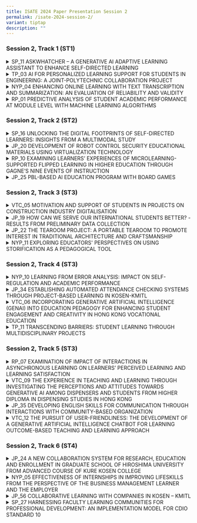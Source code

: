 ```yaml
---
title: ISATE 2024 Paper Presentation Session 2
permalink: /isate-2024-session-2/
variant: tiptap
description: ""
---
```

<h3>Session 2, Track 1 (ST1)</h3>
<div data-type="detailGroup" class="isomer-accordion isomer-accordion-white">
<details class="isomer-details">
<summary>SP_11 ASKWHATCHER – A GENERATIVE AI ADAPTIVE LEARNING ASSISTANT TO ENHANCE
SELF-DIRECTED LEARNING</summary>
<div data-type="detailsContent" class="isomer-details-content">
<p>Jasmine Tan (LSC)<sup>*,a</sup>, Adeline Koh (CLS)<sup>b</sup>, Janny
Chan (SOC)<sup>c</sup>, Joe Yang (EEE)<sup>d</sup>, Mark Wan (EEE)<sup>d</sup>
</p>
<p><sup>a</sup>School of Life Skills &amp; Communication (LSC), Singapore
Polytechnic, Singapore</p>
<p><sup>b</sup>School of Chemical &amp; Life Sciences (CLS), Singapore Polytechnic,
Singapore</p>
<p><sup>c</sup>School of Computing (SOC), Singapore Polytechnic, Singapore</p>
<p><sup>d</sup>School of Electrical &amp; Electronic Engineering (EEE), Singapore
Polytechnic, Singapore</p>
<p><sup>*</sup><a href="mailto:Jasmine_TAN@sp.edu.sg" rel="noopener noreferrer nofollow" target="_blank">Jasmine_TAN@sp.edu.sg</a>
</p>
<p>Abstract</p>
<p>Generative artificial intelligence (Gen AI) has emerged as a transformative
tool in education, offering novel opportunities to enhance students' self-directed
learning (SDL). This paper examines the integration of Gen AI with exit
polls to bolster SDL through the AskWhatCher application, which encompasses
the AskCher 3-2-1 exit poll and the AskWhat chatbot. The efficacy of the
application was assessed through pre- and post-usage surveys based on the
Motivated Strategies for Learning Questionnaire (MSLQ) scales, complemented
by insights from focus group discussions (FGDs).</p>
<p>A functional prototype, leveraging GPT-3.5-Turbo and trained on module-specific
content within a secure ecosystem, effectively mitigates challenges such
as hallucination and privacy concerns. This application enables students
to generate their own questions and utilize exit polls for reflective learning
at the conclusion of lessons.</p>
<p>By integrating quantitative data from the MSLQ surveys with qualitative
insights from FGDs, this study provides a comprehensive analysis of how
AskWhatCher supports SDL, in alignment with Singapore Polytechnic’s (SP)
SDL model. The observed positive trends in key SDL areas suggest that,
with continued use and further refinements, the app has the potential to
significantly enhance students' SDL capabilities.</p>
<p></p>
</div>
</details>
<details class="isomer-details">
<summary>TP_03 AI FOR PERSONALIZED LEARNING SUPPORT FOR STUDENTS IN ENGINEERING:
A JOINT-POLYTECHNIC COLLABORATION PROJECT</summary>
<div data-type="detailsContent" class="isomer-details-content">
<p>Kannurao Sudha<sup>a</sup>, Kwan Eng Eng<sup>a</sup>, Calaiselvy<sup>a</sup>,
Soon Hock Wei<sup>b</sup>
</p>
<p>, Udayakumar. T<sup>c</sup>, Shanbhag Narayan<sup>c</sup>
</p>
<p><sup>a</sup>School of Engineering, Temasek Polytechnic, Singapore</p>
<p><sup>b</sup>School of Engineering, Ngee Ann Polytechnic, Singapore</p>
<p><sup>c</sup>School of Engineering, Republic Polytechnic, Singapore</p>
<p><a href="mailto:sudhak@tp.edu.sg" rel="noopener noreferrer nofollow" target="_blank">sudhak@tp.edu.sg</a>
</p>
<p>Abstract</p>
<p>When students encounter difficulty in comprehending certain concept, they
might need prompt help and support from their tutors. But tutors are not
available round the clock to clarify their doubts. In this project, we
explore the use of Artificial Intelligence (AI) based chatbot named as
AskCher, for providing personalized learning support to the students when
they need the most. AskCher was developed using Google Dialogflow, a Natural
Language Processing (NLP) module that translates students’ queries during
conversations to structured data and returns appropriate responses. AskCher,
the chatbot aims at supporting students’ learning processes while providing
real-time 24/7 assistance to the students. Students could access the chatbot
from their laptop or handphone by clicking an URL, whereby the dialog window
would pop up. In collaboration with School of Informatics and Information
Technology (IIT) in Temasek Polytechnic, Singapore, AskCher chatbot was
developed by School of Engineering (ENG) and deployed to 1000+ students
from three participating polytechnics in Singapore. Leveraging on a single
chatbot across institutions for the common modules contributes to collaboration
and benchmarking. Effectiveness of the chatbot in supporting students learning
needs is studied by analyzing the dashboard visualizations and from the
student feedback and surveys. This paper shares the findings of this project
on students’ attitude towards the chatbot, and how it helps them in the
mastery of skills towards strengthening their competencies in the engineering
domain, and in acquiring lifelong learning skills. By analyzing the contents
of the student-chatbot interactions, staff can gain further insights to
improve the subsequent versions of the chatbot to be used as another channel
for supporting students through technology.</p>
<p></p>
</div>
</details>
<details class="isomer-details">
<summary>NYP_04 ENHANCING ONLINE LEARNING WITH TEXT TRANSCRIPTION AND SUMMARIZATION:
AN EVALUATION OF RELIABILITY AND VALIDITY</summary>
<div data-type="detailsContent" class="isomer-details-content">
<p>KOH Noi Sian</p>
<p>School of Information Technology, Nanyang Polytechnic, Singapore</p>
<p><a href="mailto:Koh_Noi_Sian@nyp.edu.sg" rel="noopener noreferrer nofollow" target="_blank">Koh_Noi_Sian@nyp.edu.sg</a>
</p>
<p>Abstract</p>
<p>In recent years, the landscape of education has undergone a transformative
shift, predominantly driven by technological advancements. Traditional
lectures have given way to online learning content, delivered through recorded
or curated videos. While this transition has opened new opportunities for
flexible learning, it has also introduced challenges related to content
accessibility, comprehension and efficient revision. This study explores
the significance of text transcriptions for online lecture videos and the
utility of text summarization in enhancing the learning experience. Text
transcriptions serve as a valuable resource, bridging the gap between auditory
and visual learning and catering to diverse learning preferences. They
are particularly beneficial for students who require additional support
or those who prefer reading over watching videos. Text summarization goes
a step further by condensing the lengthy content of lecture videos into
concise and comprehensible summaries. These summaries not only save time
but also provide a quick and effective means for learners to grasp the
key concepts covered in the videos. They serve as invaluable tools for
revision, enabling users to recap and reinforce their understanding of
the subject matter. One of the aspects of our study is the evaluation of
the reliability and validity of existing text transcription tools, with
a specific focus on speakers with Asian accents. Accurate transcription
is vital for ensuring that the textual representation of spoken content
is faithful to the original. We assess the effectiveness of these tools
in accurately transcribing lectures delivered by speakers with diverse
linguistic backgrounds, thereby addressing potential biases in transcription
accuracy.</p>
<p>Furthermore, we evaluate the validity and reliability of text summarization
services or tools available in the market. This assessment aims to provide
insights into the quality of summarization algorithms and their ability
to distil essential information from diverse lecture content. In conclusion,
this study highlights the importance of text transcriptions and summaries
in the context of online learning, with a particular emphasis on accommodating
diverse linguistic backgrounds. Our findings will contribute to the improvement
of online education resources and the development of more inclusive and
effective learning experiences.</p>
<p></p>
</div>
</details>
<details class="isomer-details">
<summary>RP_01 PREDICTIVE ANALYSIS OF STUDENT ACADEMIC PERFORMANCE AT MODULE LEVEL
WITH MACHINE LEARNING ALGORITHMS</summary>
<div data-type="detailsContent" class="isomer-details-content">
<p>S. Chua<sup>*,a</sup> and M. Gujral<sup>b</sup>
</p>
<p><sup>a</sup>Republic Polytechnic/School of Engineering, Singapore</p>
<p><sup>b</sup>Republic Polytechnic/Centre for Educational Development, Singapore</p>
<p>*<a href="mailto:samuel_chua@rp.edu.sg" rel="noopener noreferrer nofollow" target="_blank">samuel_chua@rp.edu.sg</a>
</p>
<p>Abstract</p>
<p>This study aims to explore the use of machine learning (ML) algorithms
to predict students at risk of failing Pre-Employment Training (PET) modules.
It also seeks to identify the key factors that correlate strongly with
students’ academic performance.</p>
<p>Students' data from the Academic Year (AY) 2021 Semester 1, which included
academic performance-related data in four graded modules across two diplomas
within the School of Engineering (SEG), in a polytechnic in Singapore was
used in the analysis. Non-academic performance-related factors, such as
students' admission qualifications and demographic data, were also incorporated
into the analysis and prediction model.</p>
<p>Exploratory data analysis (EDA) was first carried out to identify highly
correlated variables with the final module mark. It was found the cumulative
Continuous Assessment (CA) mark, Mid-Semester Assessment (MSA) mark, normalised
pre-poly result, family member count, and normalised posted choice number
were all strongly correlated with the final module mark. These variables
were used as predictors in the prediction model.</p>
<p>Three machine learning algorithms were then explored in building the prediction
models: GPBoost, Mixed Effects Random Forests (MERF), and Artificial Neural
Network (ANN). ANN performed significantly worse than GPBoost and MERF
- GPBoost and MERF were comparable in the early prediction points before
the MSA. After MSA, GPBoost performed better in all metrics, with an R-squared
close to 70% and a recall score close to 60%. The GPBoost prediction model
provides educators with a tool that allows at-risk students to be identified
early in the semester such that timely intervention can be administered.
In addition, there is a fairly strong correlation between the first CA
mark (CA1) and the final module mark for many modules. Hence, CA1 marks
can serve as an early alert to educators to indicate that a student requires
more support.</p>
</div>
</details>
</div>
<p></p>
<h3>Session 2, Track 2 (ST2)</h3>
<div data-type="detailGroup" class="isomer-accordion isomer-accordion-white">
<details class="isomer-details">
<summary>SP_16 UNLOCKING THE DIGITAL FOOTPRINTS OF SELF-DIRECTED LEARNERS: INSIGHTS
FROM A MULTIMODAL STUDY</summary>
<div data-type="detailsContent" class="isomer-details-content">
<p>Tan Boon Yuen</p>
<p>Singapore Polytechnic/ School of Computing, Singapore</p>
<p><a href="mailto:tan_boon_yuen@sp.edu.sg" rel="noopener noreferrer nofollow" target="_blank">tan_boon_yuen@sp.edu.sg</a>
</p>
<p>Abstract</p>
<p>In Singapore Polytechnic (SP), students are expected to grow as Self-Directed
Learners as they learn using asynchronous content on Learning Management
System (LMS). There were previous observations and feedback from lecturers
and students that reading or video materials for asynchronous content were
not sufficient for student engagement and learning. Students showed the
lack of understanding from the asynchronous content when coming for the
physical class. Online learning activities such as discussion forums, assignments
or quizzes, are needed to engage students to a deeper thinking level for
better understanding and learning. This study investigates the benefits
of online activities such as discussion forums on self-directed learning
(SDL), the influence of self-directedness components on student behaviour
in online activities, and the indicators of student behaviour in online
activities that correlate with learning outcomes in the School of Computing
(SOC).</p>
<p></p>
</div>
</details>
<details class="isomer-details">
<summary>JP_20 DEVELOPMENT OF ROBOT CONTROL SECURITY EDUCATIONAL MATERIALS USING
VIRTUALIZATION TECHNOLOGY</summary>
<div data-type="detailsContent" class="isomer-details-content">
<p>Kyosuke Kawai<sup>*,a</sup>, Satoru Yamada<sup>b</sup>, Tomoharu Kaeriyama<sup>c</sup> and
Yuki Yamaguchi<sup>a</sup>
</p>
<p><sup>a</sup>National Institute of Technology Ishikawa College/Electronic
and Mechanical Engineering, Kanazawa, Ishikawa, Japan</p>
<p><sup>b</sup>National Institute of Technology Ishikawa College/Electrical
Engineering, Kanazawa, Ishikawa, Japan</p>
<p><sup>c</sup>National Institute of Technology Kisarazu College/Mechanical
Engineering, Kisarazu, Chiba, Japan</p>
<p><sup>*</sup><a href="mailto:satoru@ishikawa-nct.ac.jp" rel="noopener noreferrer nofollow" target="_blank">satoru@ishikawa-nct.ac.jp</a>
</p>
<p>Abstract</p>
<p>In recent years, everything used in our general lives has been connected
to the Internet, increasing convenience, and making us more and more efficient.
This growth will become increasingly rapid and integrated into the life
of the city we pass. However, very few of us are operating with awareness
of the security issues that are hidden behind the convenient aspects. As
more things are connected to the Internet and more things are linked to
the Internet in the future, attacks targeting their vulnerabilities will
increase and bring negative aspects to our lives.</p>
<p>Even though a large number of people who engage in security are needed,
there is a large shortage of them worldwide. To overcome such a situation,
this study aims to create educational materials on security using robot
control as an example. Since the robotics market has been expanding significantly
in recent years and is expected to grow even more in the future, we thought
that students and engineers outside the information security field, as
well as junior high and high school students without specialized knowledge,
would be easily interested in this field. We then aim to make them aware
of this current situation and acquire new security personnel.</p>
<p>In this study, the robot control environment was built with “TurtleBot3
Burger”, a robot controllable by ROS (Robot Operating System). We have
successfully launched a man-in-the-middle attack on this environment from
a virtual machine that is assumed to be a third party and captured the
contents of the communication. Although the captured contents should be
encrypted, as shown in this study, a third party can easily steal them.</p>
<p>Taking this sequence of events as an example, this paper describes the
process of creating educational materials that will lead to the acquisition
of new human resources, as well as future issues to be addressed.</p>
<p></p>
</div>
</details>
<details class="isomer-details">
<summary>RP_10 EXAMINING LEARNERS’ EXPERIENCES OF MICROLEARNING-SUPPORTED FLIPPED
LEARNING IN HIGHER EDUCATION THROUGH GAGNE’S NINE EVENTS OF INSTRUCTION</summary>
<div data-type="detailsContent" class="isomer-details-content">
<p>U. Maniar<sup>*,a</sup> and J. Periasamy <sup>b</sup>
</p>
<p><sup>a</sup>Republic Polytechnic/Centre of Educational Development, Senior
Lecturer, Singapore</p>
<p><sup>b</sup>Republic Polytechnic/School of Engineering, Senior Lecturer,
Singapore</p>
<p><sup>*</sup><a href="mailto:urvi_maniar@rp.edu.sg" rel="noopener noreferrer nofollow" target="_blank">urvi_maniar@rp.edu.sg</a>
</p>
<p>Abstract</p>
<p>Microlearning is perceived as a method of instruction which provides bite-sized
chunks of content that can be learned in short time spans and at any place.
Flipped learning affords active engagement with learning materials before
class to allow subsequent deeper discussions, and application of knowledge.
Microlearning integrated with flipped learning thus provides a rich basis
for personalised learning against the background of typical problem-based
learning or learner-centric classrooms. This study examines how learners
experience microlearning-supported flipped learning in the context of learner-centric
settings and provides valuable insights into how well-designed microlearning
packages aligned to Gagne’s (1985) nine events of instruction can achieve
the goals of flipped learning. Pre-readings were created using online SCORM
and Kahoot microlearning packages for non-technical and technical modules
respectively, which engaged learners prior to face-to-face lessons. In
the design of the microlearning packages learners’ attention was captured
using quotes and recap quizzes to activate prior knowledge, learners were
guided in their exploration of concepts using short three-minute videos,
real-life examples, PowerPoint slides, Padlet and Discussion Forum. Learning
was consolidated using self-check questions and quizzes with real-time
feedback. A total of 32 learners from a polytechnic in Singapore participated
in the study where qualitative data was gathered through six focus group
discussions and analysed using deductive thematic methods. Findings indicate
that the learners experienced all of Gagne’s (1985) nine events of instruction
whilst engaging with the microlearning packages. The main elements of flipped
learning are depicted in the themes comprising preparatory engagement and
guided exploration, which were covered by microlearning packages and followed
by in-class collaboration and applications. The guided exploration features
were most prominently experienced by learners, and this was followed by
their preparatory engagement, thereby evidencing the assertion that creatively
designed pre-reading microlearning packages prepares the learners for the
forthcoming lessons.</p>
<p></p>
</div>
</details>
<details class="isomer-details">
<summary>JP_25 PBL-BASED AI EDUCATION PROGRAM WITH BOARD GAMES</summary>
<div data-type="detailsContent" class="isomer-details-content">
<p>Shota Hayashi<sup>a</sup>, Junki Tomatsu<sup>a</sup> and Koji Tajima<sup>*,b</sup>
</p>
<p><sup>a</sup>NIT(KOSEN), Gifu College, Gifu, Japan</p>
<p><sup>b</sup>Dept of Electrical Engineering and Information Engineering,
NIT, Gifu College, Gifu, Japan</p>
<p><sup>*</sup><a href="mailto:ktajima@gifu-nct.ac.jp" rel="noopener noreferrer nofollow" target="_blank">ktajima@gifu-nct.ac.jp</a>
</p>
<p>Abstract</p>
<p>The Department of Electrical and Computer Engineering of NIT Gifu College
has been conducting Problem-based learning (PBL) classes for students to
develop game AI since 2012. This paper describes the summary of this PBL
class and the contents of the development in the academic year 2023 from
the viewpoints of faculty members and students. This class is for fifth-grade
KOSEN students, and the task is to develop AI for computer games. The games
are mostly different each year, but we select either original games or
existing analog games. Students develop a client program that communicates
with a server program developed by the faculty members. This class begins
in April and the competition are held twice, once in June and once in September. </p>
<p>The subject of the 2023 experiment was the card game En Garde by Reiner
Knizia. Students played the game first and created several static algorithms
based on their experience. After that, they tested these algorithms against
each other and created an AI based on its probability. In this paper, we
summarize the features of the AI created by the students, the results of
playing against each AIs, and the analysis of the AI.</p>
<p></p>
</div>
</details>
</div>
<p></p>
<h3>Session 2, Track 3 (ST3)</h3>
<div data-type="detailGroup" class="isomer-accordion isomer-accordion-white">
<details class="isomer-details">
<summary>VTC_05 MOTIVATION AND SUPPORT OF STUDENTS IN PROJECTS ON CONSTRUCTION
INDUSTRY DIGITALISATION</summary>
<div data-type="detailsContent" class="isomer-details-content">
<p>Dr Augustus Yuen Fai LEE, FICE</p>
<p>Engineering Discipline, Hong Kong Institute of Vocational Education, Hong
Kong</p>
<p><a href="mailto:ylee@vtc.edu.hk" rel="noopener noreferrer nofollow" target="_blank">ylee@vtc.edu.hk</a>
</p>
<p>Abstract</p>
<p>In response to “Industry 4.0”, the Government of Hong Kong has launched
“Construction 2.0” since 2018 to reform its construction industry. Innovation
and digitalization are indispensable to driving forward productivity, efficiency,
and enhanced project delivery outcomes. Subsequently, Building Information
Modelling (BIM) is being mandated in all major capital works projects in
the same year. The Construction Industry Council (CIC) BIM Standards also
outline the potential BIM-related systems and integrations in the Construction
Industry such as Geographic Information System (GIS), Digital Work Supervision
System, and Digital Twin.</p>
<p>The Institute of Vocational Education (IVE), in response, has implemented
BIM curriculums in all Higher Diploma (HD) programmes in the construction
programme area and obtained accreditation from CIC. Close monitoring of
final-year students’ academic performance has been carried out from 2018
to 2024. This paper compares batches of Industrial-Based Student Projects
(IBSP) (previously known as final year projects) on the Construction Digitalization
of aforementioned BIM-related systems (a spectrum of digital workflow in
the construction life cycle) against non-digital / traditional topics.</p>
<p>After evaluation, support for software and hardware through the Virtual
Desktop Interface for the massive graphic rendering and data size requirements
in the BIM environment has been provided, with the aim to motivate the
digital learning experience. At the end of this paper, a review is given
on the use of AI avatars for the presentation assessment of IBSP. This
digital reform of presentation enables students with lesser verbal skills
or command of English to deliver projects in a controlled timeframe and
friendly learning environment. A full digitalization of student IBSP is
set up.</p>
<p></p>
</div>
</details>
<details class="isomer-details">
<summary>JP_19 HOW CAN WE SERVE OUR INTERNATIONAL STUDENTS BETTER? -RESULTS FROM
PRELIMINARY DATA COLLECTION</summary>
<div data-type="detailsContent" class="isomer-details-content">
<p>A. Otsu, Ph.D. and S. Hamamoto, Ph.D.</p>
<p>National Institute of Technology (KOSEN), Ibaraki College, Hitachinaka,
Japan</p>
<p><a href="mailto:a-otsu@ibaraki-ct.ac.jp" rel="noopener noreferrer nofollow" target="_blank">a-otsu@ibaraki-ct.ac.jp</a>
</p>
<p>Abstract</p>
<p>Since the mid-1980s, more than 100 international students from 14 countries,
mostly from Asian countries, have studied at National Institute of Technology
(KOSEN), Ibaraki College in Japan (hereinafter referred to as “Ibaraki
KOSEN”). There have been occasional reports on international students on
campus, yet no continuous data collection was found, unlike regular annual
survey for incoming and graduating students including both Japanese and
international students. This paper introduces a feasibility study conducted
by two researchers at Ibaraki KOSEN. Dr. Otsu (hereinafter referred to
as “Otsu”) collected the quantitative data to investigate how international
students’ experience on campus could predict their overall satisfaction.
For the school year 2023-2024, 15 international students out of 23 completed
the survey. Then six of the respondents volunteered for 2-hour individual
interviews with Dr. Hamamoto (hereinafter referred to as “Hamamoto”) .</p>
<p>Descriptive statistics showed that the international students at Ibaraki
KOSEN often engaged in academic activities and participated in cultural
events on campus. They sometimes interacted with people on campus and used
campus facilities. They were satisfied with their academic experience at
school, interpersonal relationships on campus, and their campus services.
They showed overall satisfaction with their campus, and if they could start
over again, they probably would go to Ibaraki KOSEN. To measure international
students’ satisfaction on campus, three major composite variables were
employed; however, since the number of responses was small for this study,
the results of regression analyses were not statistically significant.</p>
<p>Through the interviews, Hamamoto reconstructed the life histories of the
international students, focusing on why they decided to study in Japan
and how they had practiced Japanese language since entering Ibaraki KOSEN.
They appeared to focus on indirect strategies to solve academic problems
caused by their lack of Japanese language proficiency, although there seemed
to be a critical correlation between Japanese language learning and specialized
subject study.</p>
<p>In conclusion, to serve international students better, a continuous data
collection, preferably both quantitative and qualitative, is necessary
to capture their voice. Moreover, KOSEN teachers should collaborate horizontally
for the sake of sharing problems and obstacles our international students
might have encountered on campus.</p>
<p></p>
</div>
</details>
<details class="isomer-details">
<summary>JP_22 THE TEAROOM PROJECT: A PORTABLE TEAROOM TO PROMOTE INTEREST IN TRADITIONAL
ARCHITECTURE AND CRAFTSMANSHIP</summary>
<div data-type="detailsContent" class="isomer-details-content">
<p>A.P. HIGASHINO<sup>*,a</sup>
</p>
<p><sup>a</sup>National Institute of Technology /Architecture Department,
Akashi College, Akashi, Japan</p>
<p><sup>*</sup><a href="mailto:adriana@akashi.ac.jp" rel="noopener noreferrer nofollow" target="_blank">adriana@akashi.ac.jp</a>
</p>
<p>Abstract</p>
<p>The tearoom is a building type that expresses the essence of Japanese
Culture's aesthetic ideals: wabi-sabi. However, most tearooms have restricted
access and are closed to the public. This project started from the idea
that to preserve and keep traditional culture alive, and it is necessary
that young people, especially kids, should have access to those spaces.
This paper describes the process of building a portable assemblable tearoom
and its educational effect on the students who participated in the project
and on the people who experienced space. The educational impact of the
project on the students and the people who participated in the events was
measured through surveys, interviews, and observation. The project had
three phases: 1-learning about the tea ceremony, Japanese traditional Architecture,
and planning the tearoom, 2-manufacturing the tearoom, 3-organizing and
holding events using the tearoom. The students were involved in all different
phases of the project. Various groups of students participated in the project.
5th-year architecture students, and the tearoom project was part of their
graduation research. And a group of students of mixed age from all four
departments. Most of the students from the second group did not know much
about traditional Japanese architecture or tea ceremony, so they started
by learning about it. They visited tearooms and participated in a "chashaku"
(bamboo teaspoon) workshop. First, we explain how students learned about
Japanese tea culture and tea architecture and its impact on the students.
Then, we describe the designing and building process of the tearoom. Later,
we will discuss the events organized by the students and analyze the event
participants' survey results. The survey asked if the participants knew
about tearoom architecture, how they were impressed by the interior space
of the tearoom, what they would like to do inside the tearoom, and if the
experience made them more interested in traditional architecture. The results
were very positive, and most people answered they had never entered a tearoom
before and that this experience instigated their interest in traditional
Japanese architecture.</p>
<p></p>
</div>
</details>
<details class="isomer-details">
<summary>NYP_11 EXPLORING EDUCATORS' PERSPECTIVES ON USING STORIFICATION AS A PEDAGOGICAL
TOOL</summary>
<div data-type="detailsContent" class="isomer-details-content">
<p>Kenneth Tan</p>
<p>Nanyang Polytechnic, School of Design &amp; Media, Singapore</p>
<p><a href="mailto:kenneth_tan@nyp.edu.sg" rel="noopener noreferrer nofollow" target="_blank">kenneth_tan@nyp.edu.sg</a>
</p>
<p>This exploratory case study examines the experiences of three educators
at Nanyang Polytechnic (NYP) from different disciplines who implemented
Storification as a pedagogical tool in their course design and delivery.
Using semi-structured interviews and Interpretative Phenomenological Analysis,
the study investigates educators' perceptions, implementation methods,
and the impact on learner engagement. The findings reveal increased learner
engagement, improved understanding of complex topics, and enhanced creativity.
However, challenges such as time constraints, adapting to different learning
styles, and aligning with assessment criteria were encountered. The study
proposes several recommendations, including developing clear frameworks,
balancing creativity and academic rigor, collaborating with IT staff, engaging
in professional development, and conducting further research. The results
suggest that Storification has the potential to transform traditional teaching
methods and create a more inclusive and effective learning environment.</p>
<p></p>
</div>
</details>
</div>
<p></p>
<p></p>
<h3>Session 2, Track 4 (ST3)</h3>
<div data-type="detailGroup" class="isomer-accordion isomer-accordion-white">
<details class="isomer-details">
<summary>NYP_10 LEARNING FROM ERROR ANALYSIS: IMPACT ON SELF-REGULATION AND ACADEMIC
PERFORMANCE</summary>
<div data-type="detailsContent" class="isomer-details-content">
<p>Lilian Q. H. Huang</p>
<p><sup>a</sup>Nanyang Polytechnic, School of Applied Science, Singapore</p>
<p><sup>*</sup><a href="mailto:lilian_huang@nyp.edu.sg" rel="noopener noreferrer nofollow" target="_blank">lilian_huang@nyp.edu.sg</a>
</p>
<p>Abstract</p>
<p>Within the engineering classroom, the conventional pedagogical approach
often involves modelling - where tutors present correctly worked examples,
followed by learners applying the concepts through rigorous problem-solving
exercises. Based on the author’s teaching experience, a prevalent trend
among learners is their strong familiarity with a specific problem-solving
method, but often face challenges when confronted with questions that deviate
from the typical format. The error analysis approach requires learners
to identify, explain and correct conceptual errors using erroneous examples
presented by the tutor. Similar error analysis approaches were used in
the teaching of mathematics and programming; and there were improvements
in learners’ learning effectiveness (McLaren et al., 2015; Beege et al.,
2021). However, limited research involving error analysis approaches has
been conducted for engineering modules. This study aims to add to the pool
of knowledge by investigating learners’ self-regulation and academic performance
through an error analysis approach in a chemical engineering module (“Reactor
Systems”). A total of 42 learners from the Diploma in Chemical &amp; Pharmaceutical
Technology participated in this study, where a mixed-method design was
used. This diploma program prepares students for careers within the chemical
engineering industry. An equivalent time series research design was used
since it determines if a pattern is developed over time. The aim of this
research required an observation of the demonstration of self-regulation
from the learners over a period of time. The treatment (error analysis)
was administered three times, with a washout period in between each treatment.
A post-test was conducted after each treatment. In the washout periods,
the treatment was removed, and the conventional approach was employed.
At the end of the study, a survey was conducted using items adopted from
the Motivation Strategies for Learning Questionnaire to measure learners’
self-regulation. Learners' post-test and survey results were used to determine
the impact of the error analysis approach on their self-regulation and
academic performance. It was found that the post-test scores improved significantly
from 28% (post-test 1) to 70% (post-test 3). This is attributed to their
acquaintance with the error analysis approach. The survey results indicated
that learners identified strongly with three of the domains (task value,
control of learning belief and metacognitive self-regulation) found in
the survey instrument. This is supported by learners’ feedback that although
grasping the skill to perform error analysis proves challenging initially,
they persevere in mastering it due to their appreciation for the skill.</p>
<p></p>
</div>
</details>
<details class="isomer-details">
<summary>JP_34 ESTABLISHING AUTOMATED ATTENDANCE CHECKING SYSTEMS THROUGH PROJECT-BASED
LEARNING IN KOSEN-KMITL</summary>
<div data-type="detailsContent" class="isomer-details-content">
<p>Saung Hnin Pwint Oo <sup>1,a</sup>, Thanyawarat Pawasopon<sup>*,a</sup>,
Pirapat Tangsuknirundorn<sup>a</sup>, Tanapon Keatsamarn<sup>a</sup>, Krittanik
Srithanasarn<sup>a</sup>, Su Wai Myo<sup>a</sup>, Shashi Shah<sup>a</sup>,
Hideyuki Kobayashi<sup>a</sup>, Mio Kobayashi<sup>a</sup> and Yuki Yoshikawa<sup>a</sup>
</p>
<p><sup>a</sup>Computer Engineering Department, KOSEN-KMITL, Bangkok, Thailand</p>
<p><a href="mailto:1saunghninpwint.oo@kmtil.ac.th" rel="noopener noreferrer nofollow" target="_blank">1saunghninpwint.oo@kmtil.ac.th</a>, <sup>*</sup>
<a href="mailto:thanyawarat.pa@kmitl.ac.th" rel="noopener noreferrer nofollow" target="_blank">thanyawarat.pa@kmitl.ac.th</a>
</p>
<p>Abstract</p>
<p>Project-based learning (PBL) is effective in developing important skills
in students, such as thinking, Problem-solving, collaboration, and communication
skills, which will be valuable in their future work. PBL also motivates
students to learn. As they tackle real problems, they develop a deeper
understanding of what it means to learn and a self-directed learning attitude.</p>
<p>At KOSEN-KMITL, PBL is a feature of education and is adopted in the third
and fourth years. In the third year, for a given problem, students experience
solving the problem with the thinking skills they have learned before (Problem-base)
and managing a project as a group work (Project-base). In addition, students
create prototypes and evaluate them based on specifications. In the following
fourth year, for real problems from companies or local communities, students
try to solve them while communicating with stakeholders. At KOSEN-KMITL,
the PBLs are linked to internship, followed by graduation research, and
the curriculum allows students to put the skills they have learned into
practice.</p>
<p>In this study, we introduce PBL for third-year students and report their
learning outcomes. Beginning with PBL1 in the first semester of the third
year, subsequent PBLs (PBL2 through PBL4) run in consecutive semesters.
The aim is to undertake Artificial intelligence (AI)-based projects that
meet identified problem requirements. In PBL1, student groups employ the
Agile project management approach to plan and manage several projects,
defining project scopes, exploring frameworks and methodologies, collecting
and preprocessing data, and implementing pilot systems. They propose and
develop automated attendance checking systems with diverse AI technologies.
PBL2 extends PBL1, emphasizing website and software design with hardware
components for deploying the proposed systems. Each group trains Machine
learning and Deep learning models, predicts test data, evaluates accuracy,
and conducts trials until the system is fully operational as a reliable
AI-driven system, reducing manual tracking efforts in workplaces and schools.</p>
<p>By leveraging features such as face recognition, voice authentication,
fingerprint detection, object detection, and IP address pinging, these
systems optimize cost-effectiveness, time efficiency, and accuracy. Their
results vary based on the distinct features of addressing the common goal
in PBL2. In face recognition, for instance, one group achieved approximately
99% accuracy using transfer learning on a pre-trained Deep learning model
(ResNet-18), which was trained on a dataset of 1634 images and tested with
479 images of 11 individuals.</p>
<p>The remaining tasks can be addressed through subsequent PBLs and senior
projects in the final year.</p>
<p></p>
</div>
</details>
<details class="isomer-details">
<summary>VTC_06 INCORPORATING GENERATIVE ARTIFICIAL INTELLIGENCE (GENAI) INTO EDUCATION
PEDAGOGY FOR ENHANCING STUDENT ENGAGEMENT AND CREATIVITY IN HONG KONG VOCATIONAL
EDUCATION</summary>
<div data-type="detailsContent" class="isomer-details-content">
<p>W.T. Lau</p>
<p>Hong Kong Institute of Information Technology (HKIIT), Department of Information
Technology, Hong Kong SAR, China</p>
<p><a href="mailto:lauwt@vtc.edu.hk" rel="noopener noreferrer nofollow" target="_blank">lauwt@vtc.edu.hk</a>
</p>
<p>Abstract</p>
<p>Generative Artificial Intelligence (GenAI) is one of new innovation teaching
and learning approach in Hong Kong vocational education, examined as a
possible catalyst to increase students’ engagement and stimulate creativity
in educational settings. Students' attention is often hard to capture and
imagination is often hindered by traditional teaching methods. The potential
of GenAI is a form of Artificial Intelligence (AI) that can generate a
new content, including images, text, coding and multimedia, to achieve
the tasks. In this paper, GenAI is examined in several aspects of education,
including content creation and personalized learning, to create an interactive
education experiences.</p>
<p></p>
<p>Content creation by GenAI can be created by educators and students. The
use of GenAI in education can revolutionize the creation of content. Through
AI algorithms, educators can produce diverse and interactive learning materials
for the module of teaching and learning materials. These learning materials,
such as interactive quizzes, case studies of scenario and image creation
etc., can be stimulated students’ curiosity and creativity. While students
learn the specialized modules, educators can teach them to use GenAI tools,
enabling collaborative co-creation for assignments and projects. This fosters
collective problem-solving and knowledge creation.</p>
<p></p>
<p>Personalized learning experiences can be achieved through the use of GenAI.
Through AI data analysis and adaptive instruction, educators can tailor
learning paths to each student's unique strengths, weaknesses, and learning
styles or even tailor-made learning materials. As a result of this personalized
approach, students are empowered to direct their own learning, and their
learning outcomes are optimized. Simultaneously, educators can inspire
teaching diversity among themselves and redefine and innovate teaching
pedagogy.</p>
<p></p>
<p>By integrating GenAI tools and platforms, educators can create dynamic
and immersive learning environments. Students are encouraged to participate
actively, collaborate thus promoting an engaging and interactive classroom
environment. Although GenAI has many benefits, it also poses ethical considerations
and challenges when integrated into educational settings. The consideration
of issues such as data privacy, algorithmic bias, and responsible AI use
is crucial to ensure an equitable and inclusive learning environment.</p>
<p></p>
</div>
</details>
<details class="isomer-details">
<summary>TP_11 TRANSCENDING BARRIERS: STUDENT LEARNING THROUGH MULTIDISCIPLINARY
PROJECTS</summary>
<div data-type="detailsContent" class="isomer-details-content">
<p>Kumbar Shankarappa and Raja Rangaswamy</p>
<p>School of Engineering, Temasek Polytechnic, Singapore</p>
<p><a href="mailto:Shankarappa_KUMBAR@tp.edu.sg" rel="noopener noreferrer nofollow" target="_blank">Shankarappa_KUMBAR@tp.edu.sg</a>
</p>
<p>Abstract</p>
<p>This paper presents aspects of the planning and practice of multidisciplinary
collaboration project at Institutes of Higher Learning (IHLs). In multidisciplinary
projects (MDPs), student learns within a specific field and gains knowledge
across various disciplines. This enables students to utilize their diverse
knowledge when solving problems. It allows students to understand subjects
thoroughly by incorporating knowledge and perspectives from other disciplines.
The challenges we face in today’s complex world cannot be solved by a single
engineering discipline. We need to leverage on different engineering field
of studies. Hence, the collaboration between IHLs and the industry is increasingly
becoming a norm to enhance students learning experience. The multidisciplinary
collaborative projects are increasingly becoming a part of curricula in
IHLs. These projects are based around real-world open problems. This paper
examines facilitating MDPs with industry partners and students’ learning
experience. The project provides a pedagogical way to apply higher order
skills to solve complex problems in the industry. The authors will share
strategies to facilitate MDPs in an effective way. The paper also describes
the promotion of the teamwork competency acquisition through MDPs. The
students involved in this project are from Computer Engineering and Biomedical
Engineering. The student’s diverse expertise and perspectives can enrich
the project outcome. However, managing a multidisciplinary team project
can also pose challenges, such as communication, coordination, and integration.
In this paper, we will explore methods that can help to manage a multidisciplinary
team project effectively and efficiently. The team’s diversity and creativity
help in generating innovative and quality solutions. The authors will also
share pitfalls in the process of achieving innovative solutions. The successful
outcome of such collaboration projects involves creating a communication
and collaboration plan for the multidisciplinary team. This will help in
ensuring the team members work together effectively and efficiently throughout
the project. The authors also highlight the importance of promoting collaboration
between IHLs and the industry. The student survey showed that most students
positively rated the benefits of working on the MDPs.</p>
<p></p>
</div>
</details>
</div>
<p></p>
<h3>Session 2, Track 5 (ST3)</h3>
<div data-type="detailGroup" class="isomer-accordion isomer-accordion-white">
<details class="isomer-details">
<summary>RP_07 EXAMINATION OF IMPACT OF INTERACTIONS IN ASYNCHRONOUS LEARNING ON
LEARNERS’ PERCEIVED LEARNING AND LEARNING SATISFACTION</summary>
<div data-type="detailsContent" class="isomer-details-content">
<p>H. Y. LOKE<sup>*,a</sup>, W. XU<sup>a</sup> and W. C. LEE<sup>a</sup>
</p>
<p><sup>a</sup>Republic Polytechnic/Centre for Educational Development, Singapore</p>
<p><sup>*</sup><a href="mailto:loke_han_ying@rp.edu.sg" rel="noopener noreferrer nofollow" target="_blank">loke_han_ying@rp.edu.sg</a>
</p>
<p>Abstract</p>
<p>With the onset of the COVID-19 pandemic, many education institutions had
to transition to online teaching in a very short space of time. Such transition
happened at the time when many educators did not have the experience nor
the full knowledge on how to design effective online lessons. Many challenges
and issues were encountered by educators and learners in both the synchronous
and asynchronous online lessons. With the experience and insights gained
in designing and conducting online lessons during the COVID restriction,
educators have continued to adopt online asynchronous learning in tandem
with face-to-face lessons in their curriculum despite the easing of COVID
restriction. While many lecturers are aware of the need to design meaningful
asynchronous interactions, many question the impacts of these interactions
on the outcomes of learning. This study aims to examine the impact of three
types of online interactions (learner-content, learner-learner and learner-lecturer)
in an asynchronous online lesson on learners’ perceived learning (PL) and
learning satisfaction (SA). This study adopted a mixed-method approach
by analysing both quantitative and qualitative data. A total of 96 polytechnic
students were recruited for this study. The results showed that learner-content
interaction, learner-learner interaction, learner-lecturer interaction
had positive and significant correlations with perceived learning and learning
satisfaction (r = 0.206 – 0.772, p &lt; 0.01). Linear regression analysis
shows that in combination, the three types of interaction accounted for
51.6 % of the variance of PL and 60.2 % of the variance of SA. Our analysis
also revealed that among the three online interactions, learner-content
interaction was the most significant and strongest predictor of PL and
SA. The qualitative analysis of this study through open-ended responses
in the survey and focus group discussion revealed similar trend where learners
indicated that the well-designed asynchronous lesson materials facilitated
their self-learning process without having to resort to seeking assisstance
from their peers or lecturers. Despite the lack of interaction between
learners and their peers and lecturers for many of the learners in this
study, such lack of interactions did not seem to adversely affect their
perceived learning and satisfaction significantly.</p>
<p></p>
</div>
</details>
<details class="isomer-details">
<summary>VTC_09 THE EXPERIENCE IN TEACHING AND LEARNING THROUGH INVESTIGATING THE
PERCEPTIONS AND ATTITUDES TOWARDS GENERATIVE AI AMONG DISPENSERS AND STUDENTS
FROM HIGHER DIPLOMA IN DISPENSING STUDIES IN HONG KONG</summary>
<div data-type="detailsContent" class="isomer-details-content">
<p>W.S. Cheung<sup>*,a</sup>, W.Y. Lee<sup>a</sup>
</p>
<p><sup>a</sup>Department of Health and Life Sciences, Hong Kong Institute
of Vocational Education (Chai Wan), Hong Kong</p>
<p><sup>*</sup><a href="mailto:jenny.cheung@vtc.edu.hk" rel="noopener noreferrer nofollow" target="_blank">jenny.cheung@vtc.edu.hk</a>
</p>
<p>Abstract</p>
<p>Artificial intelligence (AI) technology is on the horizon and has garnered
tremendous attention recently. The emergence of generative AI, augmented
reality (AR) and virtual reality (VR) has lent credence to the current
notion. Indeed, their applications appear to be multi-dimensional and deeply
integrated among different industries.</p>
<p></p>
<p>Despite the technology advancement and its purportedly widespread applications,
a basic and fundamental understanding of the acceptance of AI, the cornerstone
of successful implementation of the technology in different disciplines,
remains scarce.</p>
<p></p>
<p>In light of this, via the gruelling efforts of our 2nd year students in
HD in Dispensing Studies in pursuing their final year project, we have
gained invaluable insights as to the perception and attitude towards generative
artificial intelligence (AI) from dispensers in Hong Kong and our students.
This study aimed to: (1) To conduct a literature review on generative AI
and (2) To perform a perception and attitude study via questionnaire. Notably,
we intended to gain a thorough understanding of the capabilities and potential
contributions of generative AI to our society via the comprehensive literature
review (Objective 1). Our survey specifically probed the perception and
the attitudes of the dispensers and dispensing students in Hong Kong towards
generative AI (Objective 2) and thereby empowering us to reveal the potential
applications of generative AI in the dispensing professions.</p>
<p></p>
<p>The result of the current study lays the foundation for the future successful
implementation of generative AI in pharmacy operations for assessing competencies
and to identifying misconceptions towards generative AI. In addition, it
also points to the design rules regarding data privacy, ethics, work flows,
training, and system maintenance etc. related to the implementation of
AI in their workplace. Taken together, this study serves as a pre-integration
research and analysis to be referenced by in the foreseeable AI era. Academically,
the project provided a unique and sheer learning experience for students
while also contributing to the development of innovative solutions that
can benefit the healthcare industry.</p>
<p></p>
</div>
</details>
<details class="isomer-details">
<summary>JP_35 DEVELOPING ENGLISH SKILLS FOR COMMUNICATION THROUGH INTERACTIONS
WITH COMMUNITY-BASED ORGANIZATION</summary>
<div data-type="detailsContent" class="isomer-details-content">
<p>Shuhey Suzuki</p>
<p>Department of Engineering for Innovation, National Institute of Technology,
Tomakomai College, Tomakomai City, Japan</p>
<p><a href="mailto:shu.suzuki@tomakomai-ct.ac.jp" rel="noopener noreferrer nofollow" target="_blank">shu.suzuki@tomakomai-ct.ac.jp</a>
</p>
<p>Abstract</p>
<p>The COVID-19 pandemic has had a significant effect on the practice of
English language teaching. Due to the limitations on studying abroad, overseas
training, and international exchange events, students have been unable
to engage in face-to-face communication with others to improve their English
speaking and listening skills. In response to these challenges, the National
Institute of Technology Tomakomai College has been conducting extracurricular
English activities in order to meet the interests of enthusiastic English
learners.</p>
<p>For three consecutive years, the English camp has provided students with
numerous opportunities to interact with Assistant Language Teachers (ALTs).
Additionally, an after-school English conversation meeting is held once
a week to help students maintain and enhance their fluency in English.
These projects and activities have gained attention from various community-based
organizations, enriching our school events.</p>
<p>Through collaboration with the local government, community-based English
learning programs have been established, serving a more meaningful purpose
in developing English skills. Participants in English Camps engaged in
various group and teamwork activities to design ideal itineraries for one-
or two-day trips around Tomakomai for potential foreign visitors. Their
well-planned itineraries received high praise from the city tourism department.</p>
<p>Furthermore, in sister city exchange programs, students were asked to
serve as interpreter-guides for guests from New Zealand. Last year, the
America-Japan Society of Hokkaido invited students to a youth forum, where
they engaged in English discussions with international-school students
to foster cross-cultural understanding.</p>
<p>Thanks to these community-based organizations, students have been blessed
with opportunities to learn and use English in authentic contexts. Each
experience serves to boost their motivation to improve their English skills
and participate in studying abroad programs. The establishment of a progressive
English learning attitude has been achieved through the implementation
of our initiative activities and events.</p>
<p>In this research, the processes and effects of our activities and projects
are analysed in detail so that the proposed method can adapt to other classrooms
around the world.</p>
</div>
</details>
<details class="isomer-details">
<summary>VTC_12 THE PURSUIT OF USER-FRIENDLINESS: THE DEVELOPMENT OF A GENERATIVE
ARTIFICIAL INTELLIGENCE CHATBOT FOR LEARNING OUTCOME-BASED TEACHING AND
LEARNING APPROACH</summary>
<div data-type="detailsContent" class="isomer-details-content">
<p>Y. LUN<sup>*,a</sup>, R.Y.S. LAM<sup>**,b</sup>
</p>
<p><sup>a</sup>Centre for Learning and Teaching, Vocational Training Council,
Hong Kong</p>
<p><sup>b</sup>Centre for Learning and Teaching, Vocational Training Council,
Hong Kong</p>
<p><sup>*</sup><a href="mailto:tylorlun@vtc.edu.hk" rel="noopener noreferrer nofollow" target="_blank">tylorlun@vtc.edu.hk</a>, <sup>*</sup>
<a href="mailto:rechelllam@vtc.edu.hk" rel="noopener noreferrer nofollow" target="_blank">rechelllam@vtc.edu.hk</a>
</p>
<p>Abstract</p>
<p>Inspired by the rapid development of artificial intelligence (AI) in recent
years that leads to various applications in different sectors, including
education, this study documents the development of an in-house, domain-specific
generative artificial intelligence (GenAI) chatbot, called the OBTL Chatbot,
for consolidation of experience of facilitating the professional development
of educators through pedagogical innovation. The chatbot is intended to
serve as a valuable resource for learning about outcome-based teaching
and learning (OBTL), supplementary to the text-based OBTL Guidebook. The
study also aims to assess the technical efficiency of the development process,
as well as the reliability and usability of the chatbot as an information
retrieval tool.</p>
<p>For development simplicity, the chatbot utilises cloud-based Large Language
Models (LLMs) and integrates a single document (the OBTL Guidebook). The
chatbot responds to user enquiries by providing summaries, suggested answers,
and practical examples with reference to the guidebook.</p>
<p>Apart from providing an account of the development process of the chatbot,
a two-phased pilot test was conducted to collect data on the chatbot’s
reliability and usability. Test results show satisfaction in terms of usability;
however, flaws were found in response accuracy and precision by the expert
group.</p>
<p>The System Usability Scale (SUS) was used to evaluate chatbot usability.
The SUS is a well-accepted instrument in usability testing for hardware,
software system, device or service. The overall usability score given by
the pilot test users is 77.4. This score places it between “Good” and “Excellent”
on the SUS adjective scale and corresponds to a grade of “B+”, indicating
a high level of user satisfaction relative to systems in its category.</p>
<p>The study sheds light on the experience of facilitating the professional
development of educators by confronting their knowledge with pedagogical
innovation. The pilot test experience not only benefits the development
of the chatbot but also enriches the understanding of test users regarding
the role of AI in education and its effects on learning and teaching practices.
Future research can extend this study by assessing the reliability of chatbots
that incorporate multiple documents and addressing the challenges associated
with LLMs, such as hallucination and sycophantic behaviour, in order to
establish acceptable accuracy rates for internal information retrieval
systems.</p>
<p></p>
</div>
</details>
</div>
<p></p>
<h3>Session 2, Track 6 (ST4)</h3>
<div data-type="detailGroup" class="isomer-accordion isomer-accordion-white">
<details class="isomer-details">
<summary>JP_24 A NEW COLLABORATION SYSTEM FOR RESEARCH, EDUCATION AND ENROLLMENT
IN GRADUATE SCHOOL OF HIROSHIMA UNIVERSITY FROM ADVANCED COURSE OF KURE
KOSEN COLLEGE</summary>
<div data-type="detailsContent" class="isomer-details-content">
<p>Naoto Yorino<sup>*,a</sup>, Jitsuro Mase<sup>a</sup>, Mitsuo Yokonuma<sup>a</sup>,
Yoshiko Kuniyasu<sup>a</sup>, Yuko Kamochi<sup>a</sup>, Yoshifumi Zoka<sup>b</sup>,
Yutaka Sasaki<sup>b</sup>
</p>
<p><sup>a</sup>National Institute of Technology (KOSEN), Kure College, Kure,
Hiroshima, Japan</p>
<p><sup>b</sup>Hiroshima University, Higashihiroshima, Japan</p>
<p><sup>*</sup><a href="mailto:yorino@hiroshima-u.ac.jp" rel="noopener noreferrer nofollow" target="_blank">yorino@hiroshima-u.ac.jp</a>
</p>
<p>Abstract</p>
<p>We have established a state-of-the-art collaboration system for promoting
joint R&amp;D and unified education between National Institute of Technology
(KOSEN), Kure College (hereafter KC) and Hiroshima University (HU). On
January 26, 2023, the agreement for the new system was established between
the two institutes, making it possible for all research groups in KC and
HU to join the research collaboration with/without prospective students
in KC. The advanced course students of KC will have internship in the corresponding
laboratories at HU during the first semester of their first year. This
is essentially a part of the joint research activity, where each student
shows his/her performance, which is to be evaluated by HU, concerning his/her
abilities and skills for entering the graduate school of HU. The next step
is in the second semester of the first year, when the evaluation result
for the acceptance is informed to KC. Finally, the student will take the
entrance exam in a special treatment, where they will receive an official
acceptance in July of the first semester. This paper will describe important
aspects of this system, including the preparation of students within KC,
the details of how students will be evaluated at HU, and the time and requirements
assigned to KC candidates before the admission to HU.</p>
<p></p>
</div>
</details>
<details class="isomer-details">
<summary>NYP_05 EFFECTIVENESS OF INTERNSHIPS IN IMPROVING LIFESKILLS FROM THE PERSPECTIVE
OF THE BUSINESS MANAGEMENT LEARNER AND THE EMPLOYER</summary>
<div data-type="detailsContent" class="isomer-details-content">
<p>Khoo Lih-Han</p>
<p>School of Business Management, Nanyang Polytechnic, Singapore</p>
<p><a href="mailto:khoo_lih-han@nyp.edu.sg" rel="noopener noreferrer nofollow" target="_blank">khoo_lih-han@nyp.edu.sg</a>
</p>
<p>Abstract</p>
<p>Internship offers a depth of teaching and learning new experiences and
plays a pivotal role for learners to complete their business diploma courses.
It provides an opportunity for learners to improve their level of lifeskills
applicable in real-life situations. This paper seeks to analyse the eﬀectiveness
of internship programme for a sample group of learners from Nanyang Polytechnic
School of Business Management on improving their lifeskills based on the
learners’ assessment of their lifeskills competencies before and after
the completion of the internship as well as the employers’ feedback on
learners on lifeskills competencies after the completion of the internship.
Data were collected from business diploma learners and focus group discussions
were conducted. Based on the quantitative data collected, there has been
a general increase in the level of lifeskills comparing the pre-and post-internship
quantitative data. The data indicated that internships were more useful
in improving skills such as communication/ engagement skills and self-awareness
and mental resilience while there was less improvement in skills such as
global perspectives and innovation. The quantitative and qualitative data
collected from employers on the lifeskills that showed improvement by learners
were representative of our analysis in relation to data collected from
learners. From the quantitative data collected and focus group discussions
conducted, there were three main themes that surfaced in relation to the
challenges posed for internships to improve the level of lifeskills namely
lifeskills gap, the need for mindset change and the self-worth of interns.
The following are recommendations to address the challenges posed for internships
to improve the level of lifeskills. First, institutions should update curriculum
to competency based infusing lifeskills to address lifeskills gap. Secondly,
there is a need to help learners transit to work life and to provide a
catalyst for mindset change through more industry presence on campus. Lastly,
there would be more opportunities for lifeskills improvement if employers
elevate the status of interns by assigning more meaningful tasks. However,
interns should be more self-aware in the workplace and prove their self-worth
by accomplishing simple tasks before more of such tasks are entrusted upon
them.</p>
<p></p>
</div>
</details>
<details class="isomer-details">
<summary>JP_56 COLLABORATIVE LEARNING WITH COMPANIES IN KOSEN – KMITL</summary>
<div data-type="detailsContent" class="isomer-details-content">
<p>A Sakonkanapong<sup>a</sup>, T. Luckanawat<sup>a</sup>, S. Teewchim<sup>a</sup>,
T. Yamamot<sup>a,b</sup>, and S. Kano<sup>*,a,b</sup>
</p>
<p><sup>a</sup>Department Mechatronics Engineering, KOSEN – KMITL, Bangkok,
Thailand</p>
<p><sup>b</sup>National Institute of Technology, Japan, Hachioji, Japan</p>
<p><sup>*</sup><a href="mailto:kanou@kosen-k.go.jp" rel="noopener noreferrer nofollow" target="_blank">kanou@kosen-k.go.jp</a>
</p>
<p>Abstract</p>
<p>The Thailand KOSEN Project, an essential part of Thailand's 20-year economic
development plan that began in 2017, aims to develop practical and creative
engineers (e.g., Ministry of Foreign Affairs, Kingdom of Thailand, 2019).</p>
<p>KOSEN aims to foster practical and creative engineers called “Social Doctors”
in KOSEN education. To realize the development of social doctors, Thai
KOSEN focuses on education that makes students aware of solving social
problems during their school years. In particular, the institute collaborates
with companies in Problem/Project-Based Learning (PBL), internship, and
Final Year Projects (hereinafter referred to as FYP) in the upper grades
to strengthen the cultivation of practical skills through solving real
problems companies face.</p>
<p>In this report, we will discuss the results of questionnaires from students
and companies regarding internships conducted in 2023 and 2024 at KOSEN
– KMITL and report on the challenges in implementing such collaborative
education with companies.</p>
<p></p>
</div>
</details>
<details class="isomer-details">
<summary>SP_27 HARNESSING FACULTY LEARNING COMMUNITIES FOR PROFESSIONAL DEVELOPMENT:
AN IMPLEMENTATION MODEL FOR CDIO STANDARD 10</summary>
<div data-type="detailsContent" class="isomer-details-content">
<p>Geok Ling Soo-Ng<sup>a</sup>, Zhengping Liow<sup>*,a</sup>, Mun Kin Leong<sup>b</sup> and
Yiat Yam Leong<sup>a</sup>
</p>
<p><sup>a</sup>School of Architecture and the Built Environment, Singapore
Polytechnic, Singapore</p>
<p><sup>b</sup>Singapore Maritime Academy, Singapore Polytechnic, Singapore</p>
<p><sup>*</sup><a href="mailto:ngl@sp.edu.sg" rel="noopener noreferrer nofollow" target="_blank">ngl@sp.edu.sg</a> ,
<a href="mailto:liow_zhengping@sp.edu.sg" rel="noopener noreferrer nofollow" target="_blank">liow_zhengping@sp.edu.sg</a>
</p>
<p>Abstract</p>
<p>This study offers a qualitative investigation and implementation of Faculty
Learning Communities (FLC) as facilitators of Conceive, Design, Implement
and Operate (CDIO) Standard 10 which emphasises the improvement of faculty
teaching competence. This implementation of the LC approach, facilitated
by a group of Teaching and Learning Mentors and Specialists (TLMS), aimed
at fostering collaboration and professional development among teaching
staff with activities like symposiums, monthly sharing sessions, book studies
and curated hands-on workshops. The monthly Active Learning Community (ALC)
sessions cumulate as a large-scale ‘Active Learning Symposium’ involving
the School of Architecture and the Built Environment (ABE) and Singapore
Maritime Academy (SMA). The 2024 Active Learning Community (ALC) symposium
highlighted novel pedagogical strategies and assist academics in contextualising
them into their teaching practices, highlighting the interdependent relationships
of various Teaching and Learning (T&amp;L) initiatives introduced over
the years.</p>
<p>Participants’ reflections emerged as crucial themes related to pedagogy,
teaching practices, and feasibility of pedagogical adaptation facilitated
by CDIO standards 8 and 10 during the 2024 ALC symposium. Participants
also expressed cautious optimism, appreciation, commitment to development,
and encouragement for data-driven initiatives, further reinforcing the
potential of organising future large-scale symposiums with a strong focus
on contextualising CDIO frameworks in teaching strategies and curriculum
development. The findings of this pilot study highlighted the importance
of bridging educational gaps and enhancing teaching effectiveness while
ensuring congruence with the outcomes-based education through the operationalisation
of CDIO frameworks. This paper introduces a holistic approach and offers
insights for implementing CDIO Standard 10 (through CDIO Standard 8) as
a collaborative learning method, emphasising its potential to catalyse
future transformative CDIO FLC in higher education teaching and learning.</p>
<p></p>
</div>
</details>
</div>
<p></p>
<p></p>
<h3></h3>
<p></p>
<p></p>